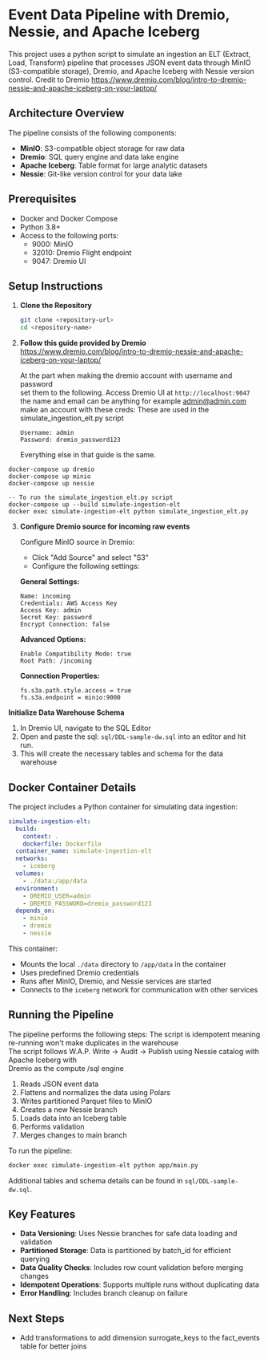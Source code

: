 # Event Data Pipeline with Dremio, Nessie, and Apache Iceberg

This project uses a python script to simulate an ingestion an ELT (Extract, Load, Transform) pipeline that processes JSON event data through MinIO (S3-compatible storage), Dremio, and Apache Iceberg with Nessie version control.
Credit to Dremio 
https://www.dremio.com/blog/intro-to-dremio-nessie-and-apache-iceberg-on-your-laptop/
## Architecture Overview

The pipeline consists of the following components:
- **MinIO**: S3-compatible object storage for raw data
- **Dremio**: SQL query engine and data lake engine
- **Apache Iceberg**: Table format for large analytic datasets
- **Nessie**: Git-like version control for your data lake

## Prerequisites

- Docker and Docker Compose
- Python 3.8+
- Access to the following ports:
  - 9000: MinIO
  - 32010: Dremio Flight endpoint
  - 9047: Dremio UI


## Setup Instructions

1. **Clone the Repository**
   ```bash
   git clone <repository-url>
   cd <repository-name>
   ```

2. **Follow this guide provided by Dremio**  
   https://www.dremio.com/blog/intro-to-dremio-nessie-and-apache-iceberg-on-your-laptop/
   
   At the part when making the dremio account with username and password  
   set them to the following.
   Access Dremio UI at `http://localhost:9047`
   the name and email can be anything for example admin@admin.com
   make an account with these creds: These are used in the simulate_ingestion_elt.py script
      ```
      Username: admin
      Password: dremio_password123
      ```
   Everything else in that guide is the same.
```
docker-compose up dremio
docker-compose up minio
docker-compose up nessie

-- To run the simulate_ingestion_elt.py script 
docker-compose up --build simulate-ingestion-elt 
docker exec simulate-ingestion-elt python simulate_ingestion_elt.py 
```
3. **Configure Dremio source for incoming raw events**

   Configure MinIO source in Dremio:
      - Click "Add Source" and select "S3"
      - Configure the following settings:

      **General Settings:**
      ```
      Name: incoming
      Credentials: AWS Access Key
      Access Key: admin
      Secret Key: password
      Encrypt Connection: false
      ```

      **Advanced Options:**
      ```
      Enable Compatibility Mode: true
      Root Path: /incoming
      ```

      **Connection Properties:**
      ```
      fs.s3a.path.style.access = true
      fs.s3a.endpoint = minio:9000
      ```


 **Initialize Data Warehouse Schema**
   1. In Dremio UI, navigate to the SQL Editor
   2. Open and paste the sql: `sql/DDL-sample-dw.sql` into an editor and hit run.
   3. This will create the necessary tables and schema for the data warehouse

## Docker Container Details

The project includes a Python container for simulating data ingestion:

```yaml
simulate-ingestion-elt:
  build:
    context: .
    dockerfile: Dockerfile
  container_name: simulate-ingestion-elt
  networks:
    - iceberg
  volumes:
    - ./data:/app/data
  environment:
    - DREMIO_USER=admin
    - DREMIO_PASSWORD=dremio_password123
  depends_on:
    - minio
    - dremio
    - nessie
```

This container:
- Mounts the local `./data` directory to `/app/data` in the container
- Uses predefined Dremio credentials
- Runs after MinIO, Dremio, and Nessie services are started
- Connects to the `iceberg` network for communication with other services

## Running the Pipeline

The pipeline performs the following steps:
The script is idempotent meaning re-running won't make duplicates in the warehouse  
The script follows W.A.P. Write -> Audit -> Publish using Nessie catalog with Apache Iceberg with  
Dremio as the compute /sql engine 
1. Reads JSON event data
2. Flattens and normalizes the data using Polars
3. Writes partitioned Parquet files to MinIO
4. Creates a new Nessie branch
5. Loads data into an Iceberg table
6. Performs validation
7. Merges changes to main branch

To run the pipeline:
```bash
docker exec simulate-ingestion-elt python app/main.py
```


Additional tables and schema details can be found in `sql/DDL-sample-dw.sql`.

## Key Features

- **Data Versioning**: Uses Nessie branches for safe data loading and validation
- **Partitioned Storage**: Data is partitioned by batch_id for efficient querying
- **Data Quality Checks**: Includes row count validation before merging changes
- **Idempotent Operations**: Supports multiple runs without duplicating data
- **Error Handling**: Includes branch cleanup on failure

## Next Steps
- Add transformations to add dimension surrogate_keys to the fact_events table for better joins 

